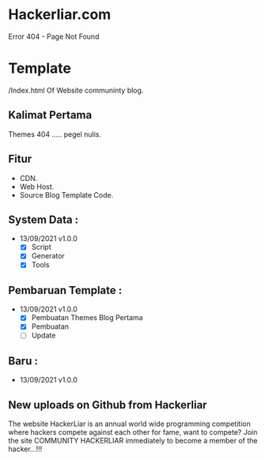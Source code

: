 # Hackerliar.com
Error 404 - Page Not Found

# Template
/Index.html Of Website communinty blog.

## Kalimat Pertama
Themes 404 ..... pegel nulis.

## Fitur
- CDN.
- Web Host.
- Source Blog Template Code.

## System Data :
- 13/09/2021 v1.0.0
    - [x] Script
    - [x] Generator
    - [x] Tools
    
## Pembaruan Template :
- 13/09/2021 v1.0.0
    - [x] Pembuatan Themes Blog Pertama
    - [X] Pembuatan
    - [ ] Update
    
## Baru :
- 13/09/2021 v1.0.0

## New uploads on Github from Hackerliar

The website HackerLiar is an annual world wide programming competition where hackers compete against each other for fame, want to compete? Join the site COMMUNITY HACKERLIAR immediately to become a member of the hacker...!!!
